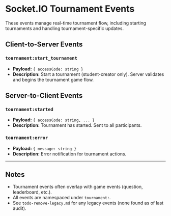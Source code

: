# Socket.IO Tournament Events

These events manage real-time tournament flow, including starting tournaments and handling tournament-specific updates.

## Client-to-Server Events

### `tournament:start_tournament`
- **Payload:** `{ accessCode: string }`
- **Description:** Start a tournament (student-creator only). Server validates and begins the tournament game flow.

## Server-to-Client Events

### `tournament:started`
- **Payload:** `{ accessCode: string, ... }`
- **Description:** Tournament has started. Sent to all participants.

### `tournament:error`
- **Payload:** `{ message: string }`
- **Description:** Error notification for tournament actions.

---

## Notes
- Tournament events often overlap with game events (question, leaderboard, etc.).
- All events are namespaced under `tournament:`.
- See `todo-remove-legacy.md` for any legacy events (none found as of last audit).
